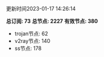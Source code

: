 更新时间2023-01-17 14:26:14

**总订阅: 73**
**总节点: 2227**
**有效节点: 380**
- trojan节点: 62
- v2ray节点: 140
- ss节点: 178
